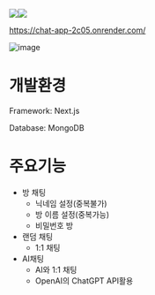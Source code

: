 <img src="https://img.shields.io/badge/next.js-000000?style=for-the-badge&logo=next.js&logoColor=white"><img src="https://img.shields.io/badge/styled-components-DB7093?style=for-the-badge&logo=styled-components&logoColor=white">



https://chat-app-2c05.onrender.com/

![image](https://user-images.githubusercontent.com/59019137/224538239-4d01cbc9-1458-42eb-83a0-6e4cac5f9c26.png)


# 개발환경

Framework: Next.js

Database: MongoDB


# 주요기능

* 방 채팅
  - 닉네임 설정(중복불가)
  - 방 이름 설정(중복가능)
  - 비밀번호 방
* 랜덤 채팅
  - 1:1 채팅
* AI채팅
  - AI와 1:1 채팅
  - OpenAI의 ChatGPT API활용
